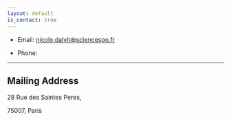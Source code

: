 ```yaml
---
layout: default
is_contact: true
---
```


* Email: nicolo.dalvit@sciencespo.fr

* Phone:

---

## Mailing Address

28 Rue des Saintes Peres,

75007, Paris
